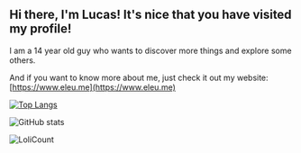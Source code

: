 ## Hi there, I'm Lucas! It's nice that you have visited my profile!

I am a 14 year old guy who wants to discover more things and explore some others.

And if you want to know more about me, just check it out my website: [https://www.eleu.me](https://www.eleu.me)

[![Top Langs](https://github-readme-stats.vercel.app/api/top-langs/?username=lucmsilva651&theme=synthwave&hide=scss,less)](https://github.com/anuraghazra/github-readme-stats)

![GitHub stats](https://github-readme-stats.vercel.app/api?username=lucmsilva651&theme=synthwave&disable_animations=true&rank_icon=github&hide=prs,contribs&include_all_commits=true&show_icons=true)

![LoliCount](https://count.getloli.com/get/@lucmsilva?theme=rule34)
